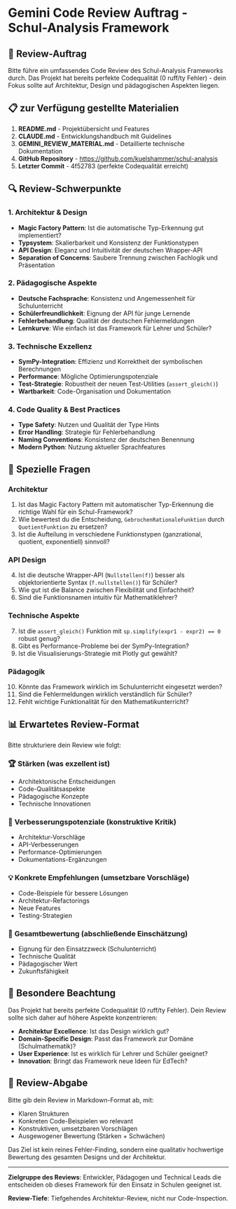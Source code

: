 # Gemini Code Review Auftrag - Schul-Analysis Framework

## 🎯 Review-Auftrag

Bitte führe ein umfassendes Code Review des Schul-Analysis Frameworks durch. Das Projekt hat bereits perfekte Codequalität (0 ruff/ty Fehler) - dein Fokus sollte auf Architektur, Design und pädagogischen Aspekten liegen.

## 📋 zur Verfügung gestellte Materialien

1. **README.md** - Projektübersicht und Features
2. **CLAUDE.md** - Entwicklungshandbuch mit Guidelines
3. **GEMINI_REVIEW_MATERIAL.md** - Detaillierte technische Dokumentation
4. **GitHub Repository** - https://github.com/kuelshammer/schul-analysis
5. **Letzter Commit** - 4f52783 (perfekte Codequalität erreicht)

## 🔍 Review-Schwerpunkte

### 1. Architektur & Design
- **Magic Factory Pattern**: Ist die automatische Typ-Erkennung gut implementiert?
- **Typsystem**: Skalierbarkeit und Konsistenz der Funktionstypen
- **API Design**: Eleganz und Intuitivität der deutschen Wrapper-API
- **Separation of Concerns**: Saubere Trennung zwischen Fachlogik und Präsentation

### 2. Pädagogische Aspekte
- **Deutsche Fachsprache**: Konsistenz und Angemessenheit für Schulunterricht
- **Schülerfreundlichkeit**: Eignung der API für junge Lernende
- **Fehlerbehandlung**: Qualität der deutschen Fehlermeldungen
- **Lernkurve**: Wie einfach ist das Framework für Lehrer und Schüler?

### 3. Technische Exzellenz
- **SymPy-Integration**: Effizienz und Korrektheit der symbolischen Berechnungen
- **Performance**: Mögliche Optimierungspotenziale
- **Test-Strategie**: Robustheit der neuen Test-Utilities (`assert_gleich()`)
- **Wartbarkeit**: Code-Organisation und Dokumentation

### 4. Code Quality & Best Practices
- **Type Safety**: Nutzen und Qualität der Type Hints
- **Error Handling**: Strategie für Fehlerbehandlung
- **Naming Conventions**: Konsistenz der deutschen Benennung
- **Modern Python**: Nutzung aktueller Sprachfeatures

## 🎯 Spezielle Fragen

### Architektur
1. Ist das Magic Factory Pattern mit automatischer Typ-Erkennung die richtige Wahl für ein Schul-Framework?
2. Wie bewertest du die Entscheidung, `GebrochenRationaleFunktion` durch `QuotientFunktion` zu ersetzen?
3. Ist die Aufteilung in verschiedene Funktionstypen (ganzrational, quotient, exponentiell) sinnvoll?

### API Design
4. Ist die deutsche Wrapper-API (`Nullstellen(f)`) besser als objektorientierte Syntax (`f.nullstellen()`) für Schüler?
5. Wie gut ist die Balance zwischen Flexibilität und Einfachheit?
6. Sind die Funktionsnamen intuitiv für Mathematiklehrer?

### Technische Aspekte
7. Ist die `assert_gleich()` Funktion mit `sp.simplify(expr1 - expr2) == 0` robust genug?
8. Gibt es Performance-Probleme bei der SymPy-Integration?
9. Ist die Visualisierungs-Strategie mit Plotly gut gewählt?

### Pädagogik
10. Könnte das Framework wirklich im Schulunterricht eingesetzt werden?
11. Sind die Fehlermeldungen wirklich verständlich für Schüler?
12. Fehlt wichtige Funktionalität für den Mathematikunterricht?

## 📊 Erwartetes Review-Format

Bitte strukturiere dein Review wie folgt:

### 🏆 **Stärken** (was exzellent ist)
- Architektonische Entscheidungen
- Code-Qualitätsaspekte
- Pädagogische Konzepte
- Technische Innovationen

### 🤔 **Verbesserungspotenziale** (konstruktive Kritik)
- Architektur-Vorschläge
- API-Verbesserungen
- Performance-Optimierungen
- Dokumentations-Ergänzungen

### 💡 **Konkrete Empfehlungen** (umsetzbare Vorschläge)
- Code-Beispiele für bessere Lösungen
- Architektur-Refactorings
- Neue Features
- Testing-Strategien

### 🎯 **Gesamtbewertung** (abschließende Einschätzung)
- Eignung für den Einsatzzweck (Schulunterricht)
- Technische Qualität
- Pädagogischer Wert
- Zukunftsfähigkeit

## 🔎 Besondere Beachtung

Das Projekt hat bereits perfekte Codequalität (0 ruff/ty Fehler). Dein Review sollte sich daher auf höhere Aspekte konzentrieren:

- **Architektur Excellence**: Ist das Design wirklich gut?
- **Domain-Specific Design**: Passt das Framework zur Domäne (Schulmathematik)?
- **User Experience**: Ist es wirklich für Lehrer und Schüler geeignet?
- **Innovation**: Bringt das Framework neue Ideen für EdTech?

## 📝 Review-Abgabe

Bitte gib dein Review in Markdown-Format ab, mit:
- Klaren Strukturen
- Konkreten Code-Beispielen wo relevant
- Konstruktiven, umsetzbaren Vorschlägen
- Ausgewogener Bewertung (Stärken + Schwächen)

Das Ziel ist kein reines Fehler-Finding, sondern eine qualitativ hochwertige Bewertung des gesamten Designs und der Architektur.

---

**Zielgruppe des Reviews**: Entwickler, Pädagogen und Technical Leads die entscheiden ob dieses Framework für den Einsatz in Schulen geeignet ist.

**Review-Tiefe**: Tiefgehendes Architektur-Review, nicht nur Code-Inspection.
